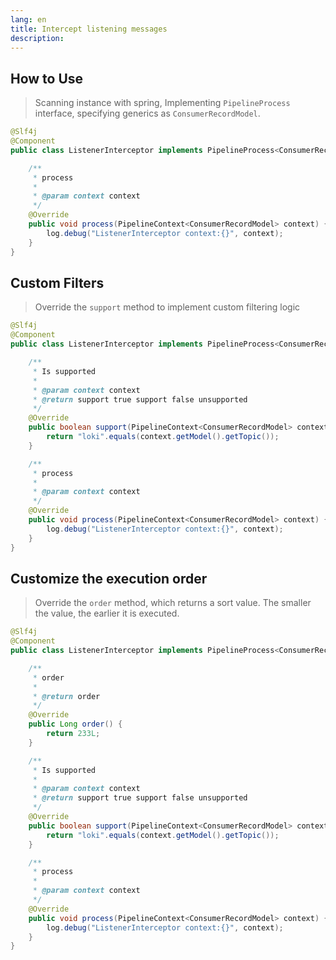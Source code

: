 ```yaml
---
lang: en
title: Intercept listening messages
description: 
---
```


## How to Use
> Scanning instance with spring, Implementing `PipelineProcess` interface, specifying generics as `ConsumerRecordModel`.

```java
@Slf4j
@Component
public class ListenerInterceptor implements PipelineProcess<ConsumerRecordModel> {

    /**
     * process
     *
     * @param context context
     */
    @Override
    public void process(PipelineContext<ConsumerRecordModel> context) {
        log.debug("ListenerInterceptor context:{}", context);
    }
}
```


## Custom Filters
> Override the `support` method to implement custom filtering logic
```java
@Slf4j
@Component
public class ListenerInterceptor implements PipelineProcess<ConsumerRecordModel> {

    /**
     * Is supported
     *
     * @param context context
     * @return support true support false unsupported
     */
    @Override
    public boolean support(PipelineContext<ConsumerRecordModel> context) {
        return "loki".equals(context.getModel().getTopic());
    }

    /**
     * process
     *
     * @param context context
     */
    @Override
    public void process(PipelineContext<ConsumerRecordModel> context) {
        log.debug("ListenerInterceptor context:{}", context);
    }
}
```

## Customize the execution order
> Override the `order` method, which returns a sort value. The smaller the value, the earlier it is executed.

```java
@Slf4j
@Component
public class ListenerInterceptor implements PipelineProcess<ConsumerRecordModel> {

    /**
     * order
     *
     * @return order
     */
    @Override
    public Long order() {
        return 233L;
    }

    /**
     * Is supported
     *
     * @param context context
     * @return support true support false unsupported
     */
    @Override
    public boolean support(PipelineContext<ConsumerRecordModel> context) {
        return "loki".equals(context.getModel().getTopic());
    }

    /**
     * process
     *
     * @param context context
     */
    @Override
    public void process(PipelineContext<ConsumerRecordModel> context) {
        log.debug("ListenerInterceptor context:{}", context);
    }
}
```

